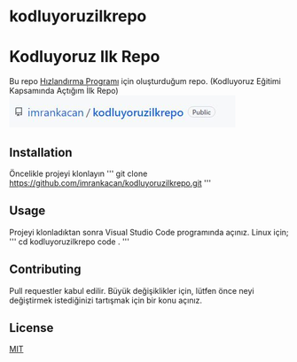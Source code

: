 # kodluyoruzilkrepo

# Kodluyoruz Ilk Repo
Bu repo [Hızlandırma Programı](https://app.patika.dev/) için oluşturduğum repo. (Kodluyoruz Eğitimi Kapsamında Açtığım İlk Repo)
![github](figures/github.JPG)
## Installation
Öncelikle projeyi klonlayın
'''
git clone https://github.com/imrankacan/kodluyoruzilkrepo.git
'''

## Usage
Projeyi klonladıktan sonra Visual Studio Code programında açınız.
Linux için;
'''
cd kodluyoruzilkrepo
code .
'''

## Contributing
Pull requestler kabul edilir. Büyük değişiklikler için, lütfen önce neyi değiştirmek istediğinizi tartışmak için bir konu açınız.

## License
[MIT](https://choosealicense.com/licenses/mit)